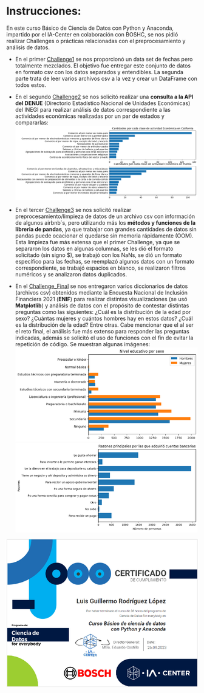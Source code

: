 # Instrucciones:
En este curso Básico de Ciencia de Datos con Python y Anaconda, impartido por el IA-Center en colaboración con BOSHC, se nos pidió realizar Challenges o prácticas relacionadas con el preprocesamiento y análisis de datos.
* En el primer [Challenge1](./Challenge1/Tarea1.ipynb) se nos proporcionó un data set de fechas pero totalmente mezclados. El objetivo fue entregar este conjunto de datos en formato csv con los datos separados y entendibles. La segunda parte trata de leer varios archivos csv a la vez y crear un DataFrame con todos estos.

* En el segundo [Challenge2](./Challenge2/Challenge_2.ipynb) se nos solicitó realizar una **consulta a la API del DENUE** (Directorio Estadístico Nacional de Unidades Económicas) del INEGI para realizar análisis de datos correspondiente a las actividades económicas realizadas por un par de estados y compararlas:
![Principales actividades económicas de cada estado](./images/img_ch_2.png)

* En el tercer [Challenge3](./Challenge3/Challenge_3.ipynb) se nos solicitó realizar preprocesamiento/limpieza de datos de un archivo csv con información de algunos airbnb´s, pero utilizando más los **métodos y funciones de la libreria de pandas**, ya que trabajar con grandes cantidades de datos sin pandas puede ocacionar el quedarse sin memoria rápidamente (OOM). Esta limpieza fue más extensa que el primer Challenge, ya que se separaron los datos en algunas columnas, se les dió el formato solicitado (sin signo $), se trabajó con los NaNs, se dió un formato específico para las fechas, se reemplazó algunos datos con un formato correspondiente, se trabajó espacios en blanco, se realizaron filtros numéricos y se analizaron datos duplicados.

* En el [Challenge_Final](./Challenge_Final/Challenge_Final_COMPLETADO.ipynb) se nos entregaron varios diccionarios de datos (archivos csv) obtenidos mediante la Encuesta Nacional de Inclusión Financiera 2021 (**ENIF**) para realizar distintas visualizaciones (se usó **Matplotlib**) y análisis de datos con el propósito de contestar distintas preguntas como las siguientes: ¿Cuál es la distribución de la edad por sexo? ¿Cuántas mujeres y cuántos hombres hay en estos datos? ¿Cuál es la distribución de la edad? Entre otras. Cabe mencionar que el al ser el reto final, el análisis fue más extenso para responder las preguntas indicadas, además se solicitó el uso de funciones con el fin de evitar la repetición de código. Se muestran algunas imágenes:
![¿Cuál es el nivel educativo por sexo?](./images/img1_ch_f.png)
![¿Cuáles son las razones principales por las que adquirió cuentas bancarias?](./images/img2_ch_f.png)

![Certificado de finalización](./images/certificado.png)
